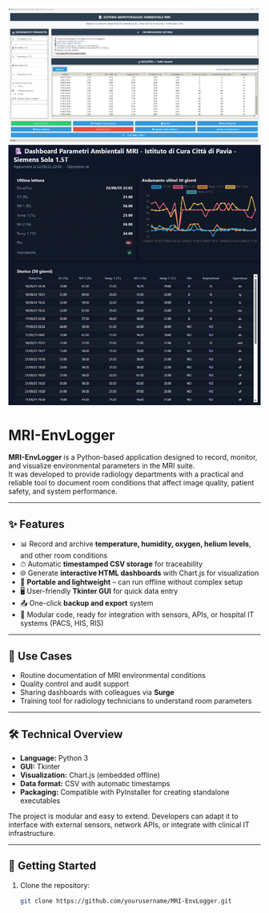![Screenshot](screenshot.png)
![Screenshot interactive HTML dashboard](dashboard.png)

# MRI-EnvLogger

**MRI-EnvLogger** is a Python-based application designed to record, monitor, and visualize environmental parameters in the MRI suite.  
It was developed to provide radiology departments with a practical and reliable tool to document room conditions that affect image quality, patient safety, and system performance.

---

## ✨ Features
- 📊 Record and archive **temperature, humidity, oxygen, helium levels**, and other room conditions  
- ⏱ Automatic **timestamped CSV storage** for traceability  
- 🌐 Generate **interactive HTML dashboards** with Chart.js for visualization  
- 💾 **Portable and lightweight** – can run offline without complex setup  
- 🖥 User-friendly **Tkinter GUI** for quick data entry  
- 📤 One-click **backup and export** system  
- 🔧 Modular code, ready for integration with sensors, APIs, or hospital IT systems (PACS, HIS, RIS)

---

## 📌 Use Cases
- Routine documentation of MRI environmental conditions  
- Quality control and audit support  
- Sharing dashboards with colleagues via **Surge**  
- Training tool for radiology technicians to understand room parameters  

---

## 🛠 Technical Overview
- **Language:** Python 3  
- **GUI:** Tkinter  
- **Visualization:** Chart.js (embedded offline)  
- **Data format:** CSV with automatic timestamps  
- **Packaging:** Compatible with PyInstaller for creating standalone executables  

The project is modular and easy to extend. Developers can adapt it to interface with external sensors, network APIs, or integrate with clinical IT infrastructure.

---

## 🚀 Getting Started
1. Clone the repository:
   ```bash
   git clone https://github.com/yourusername/MRI-EnvLogger.git
